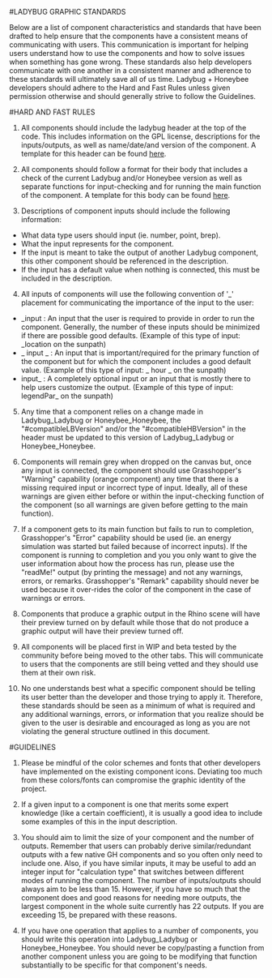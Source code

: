 #LADYBUG GRAPHIC STANDARDS

Below are a list of component characteristics and standards that have been drafted to help ensure that the components have a consistent means of communicating with users.
This communication is important for helping users understand how to use the components and how to solve issues when something has gone wrong.
These standards also help developers communicate with one another in a consistent manner and adherence to these standards will ultimately save all of us time.
Ladybug + Honeybee developers should adhere to the Hard and Fast Rules unless given permission otherwise and should generally strive to follow the Guidelines.


#HARD AND FAST RULES

1) All components should include the ladybug header at the top of the code.  This includes information on the GPL license, descriptions for the inputs/outputs, as well as name/date/and version of the component.  A template for this header can be found [here](https://github.com/mostaphaRoudsari/ladybug/blob/master/resources/Ladybug_Component_Template.py).

2) All components should follow a format for their body that includes a check of the current Ladybug and/or Honeybee version as well as separate functions for input-checking and for running the main function of the component.  A template for this body can be found [here](https://github.com/mostaphaRoudsari/ladybug/blob/master/resources/Ladybug_Component_Template.py).

3) Descriptions of component inputs should include the following information:

* What data type users should input (ie. number, point, brep).
* What the input represents for the component.
* If the input is meant to take the output of another Ladybug component, this other component should be referenced in the description.
* If the input has a default value when nothing is connected, this must be included in the description.

4) All inputs of components will use the following convention of '_' placement for communicating the importance of the input to the user:

* _input : An input that the user is required to provide in order to run the component.  Generally, the number of these inputs should be minimized if there are possible good defaults. (Example of this type of input: _location on the sunpath)
* _ input _ : An input that is important/required for the primary function of the component but for which the component includes a good default value. (Example of this type of input: _ hour _ on the sunpath)
* input_ : A completely optional input or an input that is mostly there to help users customize the output. (Example of this type of input: legendPar_ on the sunpath)

5) Any time that a component relies on a change made in Ladybug_Ladybug or Honeybee_Honeybee, the "#compatibleLBVersion" and/or the "#compatibleHBVersion" in the header must be updated to this version of Ladybug_Ladybug or Honeybee_Honeybee.

6) Components will remain grey when dropped on the canvas but, once any input is connected, the component should use Grasshopper's "Warning" capability (orange component) any time that there is a missing required input or incorrect type of input.  Ideally, all of these warnings are given either before or within the input-checking function of the component (so all warnings are given before getting to the main function).

7) If a component gets to its main function but fails to run to completion, Grasshopper's "Error" capability should be used (ie. an energy simulation was started but failed because of incorrect inputs).  If the component is running to completion and you you only want to give the user information about how the process has run, please use the "readMe!" output (by printing the message) and not any warnings, errors, or remarks.  Grasshopper's "Remark" capability should never be used because it over-rides the color of the component in the case of warnings or errors.

8) Components that produce a graphic output in the Rhino scene will have their preview turned on by default while those that do not produce a graphic output will have their preview turned off.

9) All components will be placed first in WIP and beta tested by the community before being moved to the other tabs.  This will communicate to users that the components are still being vetted and they should use them at their own risk.

10) No one understands best what a specific component should be telling its user better than the developer and those trying to apply it.  Therefore, these standards should be seen as a minimum of what is required and any additional warnings, errors, or information that you realize should be given to the user is desirable and encouraged as long as you are not violating the general structure outlined in this document.




#GUIDELINES

1) Please be mindful of the color schemes and fonts that other developers have implemented on the existing component icons.  Deviating too much from these colors/fonts can compromise the graphic identity of the project.

2) If a given input to a component is one that merits some expert knowledge (like a certain coefficient), it is usually a good idea to include some examples of this in the input description.

3) You should aim to limit the size of your component and the number of outputs.  Remember that users can probably derive similar/redundant outputs with a few native GH components and so you often only need to include one.  Also, if you have similar inputs, it may be useful to add an integer input for "calculation type" that switches between different modes of running the component.  The number of inputs/outputs should always aim to be less than 15.  However, if you have so much that the component does and good reasons for needing more outputs, the largest component in the whole suite currently has 22 outputs. If you are exceeding 15, be prepared with these reasons.

4) If you have one operation that applies to a number of components, you should write this operation into Ladybug_Ladybug or Honeybee_Honeybee.  You should never be copy/pasting a function from another component unless you are going to be modifying that function substantially to be specific for that component's needs.
